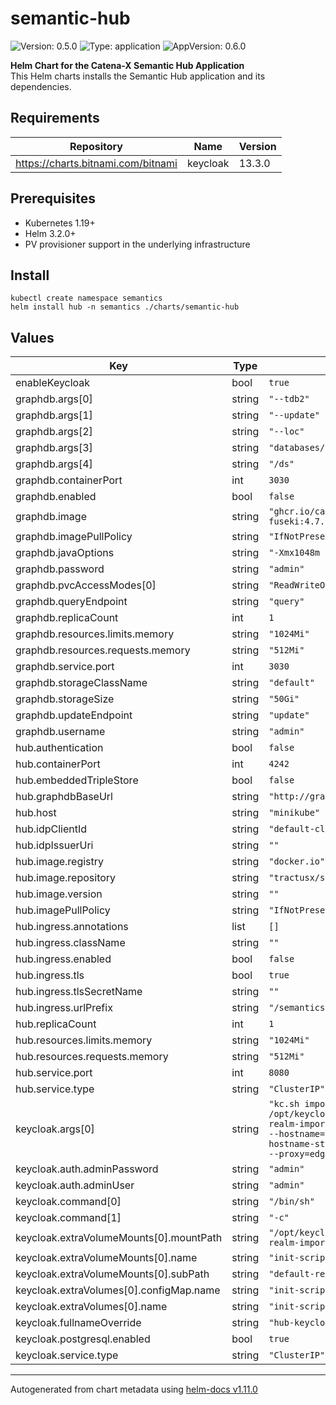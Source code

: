 # semantic-hub

![Version: 0.5.0](https://img.shields.io/badge/Version-0.5.0-informational?style=flat-square) ![Type: application](https://img.shields.io/badge/Type-application-informational?style=flat-square) ![AppVersion: 0.6.0](https://img.shields.io/badge/AppVersion-0.6.0-informational?style=flat-square)

**Helm Chart for the Catena-X Semantic Hub Application** <br/>
This Helm charts installs the Semantic Hub application and its dependencies. 

## Requirements

| Repository | Name | Version |
|------------|------|---------|
| https://charts.bitnami.com/bitnami | keycloak | 13.3.0 |

## Prerequisites
- Kubernetes 1.19+
- Helm 3.2.0+
- PV provisioner support in the underlying infrastructure

## Install
```
kubectl create namespace semantics
helm install hub -n semantics ./charts/semantic-hub
```

## Values

| Key | Type | Default                                                                                                                                                                     | Description |
|-----|------|-----------------------------------------------------------------------------------------------------------------------------------------------------------------------------|-------------|
| enableKeycloak | bool | `true`                                                                                                                                                                      |  |
| graphdb.args[0] | string | `"--tdb2"`                                                                                                                                                                  |  |
| graphdb.args[1] | string | `"--update"`                                                                                                                                                                |  |
| graphdb.args[2] | string | `"--loc"`                                                                                                                                                                   |  |
| graphdb.args[3] | string | `"databases/"`                                                                                                                                                              |  |
| graphdb.args[4] | string | `"/ds"`                                                                                                                                                                     |  |
| graphdb.containerPort | int | `3030`                                                                                                                                                                      |  |
| graphdb.enabled | bool | `false`                                                                                                                                                                     |  |
| graphdb.image | string | `"ghcr.io/catenax-ev/jena-fuseki:4.7.0"`                                                                                                                                    |  |
| graphdb.imagePullPolicy | string | `"IfNotPresent"`                                                                                                                                                            |  |
| graphdb.javaOptions | string | `"-Xmx1048m -Xms1048m"`                                                                                                                                                     |  |
| graphdb.password | string | `"admin"`                                                                                                                                                                   |  |
| graphdb.pvcAccessModes[0] | string | `"ReadWriteOnce"`                                                                                                                                                           |  |
| graphdb.queryEndpoint | string | `"query"`                                                                                                                                                                   |  |
| graphdb.replicaCount | int | `1`                                                                                                                                                                         |  |
| graphdb.resources.limits.memory | string | `"1024Mi"`                                                                                                                                                                  |  |
| graphdb.resources.requests.memory | string | `"512Mi"`                                                                                                                                                                   |  |
| graphdb.service.port | int | `3030`                                                                                                                                                                      |  |
| graphdb.storageClassName | string | `"default"`                                                                                                                                                                 |  |
| graphdb.storageSize | string | `"50Gi"`                                                                                                                                                                    |  |
| graphdb.updateEndpoint | string | `"update"`                                                                                                                                                                  |  |
| graphdb.username | string | `"admin"`                                                                                                                                                                   |  |
| hub.authentication | bool | `false`                                                                                                                                                                     |  |
| hub.containerPort | int | `4242`                                                                                                                                                                      |  |
| hub.embeddedTripleStore | bool | `false`                                                                                                                                                                     |  |
| hub.graphdbBaseUrl | string | `"http://graphdb:3030"`                                                                                                                                                     |  |
| hub.host | string | `"minikube"`                                                                                                                                                                |  |
| hub.idpClientId | string | `"default-client"`                                                                                                                                                          |  |
| hub.idpIssuerUri | string | `""`                                                                                                                                                                        |  |
| hub.image.registry | string | `"docker.io"`                                                                                                                                                               |  |
| hub.image.repository | string | `"tractusx/sldt-semantic-hub"`                                                                                                                                              |  |
| hub.image.version | string | `""`                                                                                                                                                                        |  |
| hub.imagePullPolicy | string | `"IfNotPresent"`                                                                                                                                                            |  |
| hub.ingress.annotations | list | `[]`                                                                                                                                                                        |  |
| hub.ingress.className | string | `""`                                                                                                                                                                        |  |
| hub.ingress.enabled | bool | `false`                                                                                                                                                                     |  |
| hub.ingress.tls | bool | `true`                                                                                                                                                                      |  |
| hub.ingress.tlsSecretName | string | `""`                                                                                                                                                                        |  |
| hub.ingress.urlPrefix | string | `"/semantics/hub"`                                                                                                                                                          |  |
| hub.replicaCount | int | `1`                                                                                                                                                                         |  |
| hub.resources.limits.memory | string | `"1024Mi"`                                                                                                                                                                  |  |
| hub.resources.requests.memory | string | `"512Mi"`                                                                                                                                                                   |  |
| hub.service.port | int | `8080`                                                                                                                                                                      |  |
| hub.service.type | string | `"ClusterIP"`                                                                                                                                                               |  |
| keycloak.args[0] | string | `"kc.sh import --file /opt/keycloak/data/import/default-realm-import.json; kc.sh start-dev --hostname=registry-keycloak --hostname-strict=false --proxy=edge --proxy=edge"` |  |
| keycloak.auth.adminPassword | string | `"admin"`                                                                                                                                                                   |  |
| keycloak.auth.adminUser | string | `"admin"`                                                                                                                                                                   |  |
| keycloak.command[0] | string | `"/bin/sh"`                                                                                                                                                                 |  |
| keycloak.command[1] | string | `"-c"`                                                                                                                                                                      |  |
| keycloak.extraVolumeMounts[0].mountPath | string | `"/opt/keycloak/data/import/default-realm-import.json"`                                                                                                                     |  |
| keycloak.extraVolumeMounts[0].name | string | `"init-script-vol"`                                                                                                                                                         |  |
| keycloak.extraVolumeMounts[0].subPath | string | `"default-realm-import.json"`                                                                                                                                               |  |
| keycloak.extraVolumes[0].configMap.name | string | `"init-script-vol"`                                                                                                                                                         |  |
| keycloak.extraVolumes[0].name | string | `"init-script-vol"`                                                                                                                                                         |  |
| keycloak.fullnameOverride | string | `"hub-keycloak"`                                                                                                                                                            |  |
| keycloak.postgresql.enabled | bool | `true`                                                                                                                                                                      |  |
| keycloak.service.type | string | `"ClusterIP"`                                                                                                                                                               |  |

----------------------------------------------
Autogenerated from chart metadata using [helm-docs v1.11.0](https://github.com/norwoodj/helm-docs/releases/v1.11.0)
